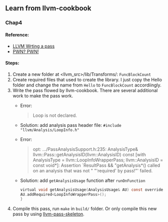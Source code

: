 ## Learn from llvm-cookbook

### Chap4

#### Reference: 
- [LLVM Wrting a pass](https://llvm.org/docs/WritingAnLLVMPass.html)
- [PWN? PWN!](https://ch4r1l3.github.io/2019/05/02/LLVM-%E5%88%9D%E6%8E%A2-1-%E7%AE%80%E5%8D%95Pass%E7%BC%96%E5%86%99/)

#### Steps:
1. Create a new folder at <llvm_src>/lib/Transforms/: `FuncBlockCount`
2. Create required files that used to create the library. I just copy the Hello folder and change the name from `Hello` to `FuncBlockCount` accordiingly.
3. Write the pass flowed by llvm-cookbook. There are several additional work to make the pass work.
    -  Error:
        > Loop is not declared.
    - Solution: add analysis pass header file: `#include "llvm/Analysis/LoopInfo.h"`
    - Error: 
        > opt: .../PassAnalysisSupport.h:235: AnalysisType& llvm::Pass::getAnalysisID(llvm::AnalysisID) const [with AnalysisType = llvm::LoopInfoWrapperPass; llvm::AnalysisID = const void*]: Assertion `ResultPass && "getAnalysis*() called on an analysis that was not " "'required' by pass!"' failed.

    - Solution: add `getAnalysisUsage` function after `runOnFunction`
        ```c
        virtual void getAnalysisUsage(AnalysisUsage& AU) const override {
        AU.addRequired<LoopInfoWrapperPass>();
        }
        ```
4. Compile this pass, run `make` in `build/` folder. Or only compile this new pass by using [llvm-pass-skeleton](https://github.com/sampsyo/llvm-pass-skeleton).

